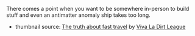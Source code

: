There comes a point when you want to be somewhere in-person to build stuff and even an antimatter anomaly ship takes too long.

- thumbnail source: [The truth about fast travel](https://youtu.be/lTO5vhRFCv0?t=47) by [Viva La Dirt League](https://www.youtube.com/@VivaLaDirtLeague)
